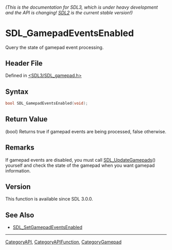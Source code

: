 ###### (This is the documentation for SDL3, which is under heavy development and the API is changing! [SDL2](https://wiki.libsdl.org/SDL2/) is the current stable version!)
# SDL_GamepadEventsEnabled

Query the state of gamepad event processing.

## Header File

Defined in [<SDL3/SDL_gamepad.h>](https://github.com/libsdl-org/SDL/blob/main/include/SDL3/SDL_gamepad.h)

## Syntax

```c
bool SDL_GamepadEventsEnabled(void);
```

## Return Value

(bool) Returns true if gamepad events are being processed, false otherwise.

## Remarks

If gamepad events are disabled, you must call
[SDL_UpdateGamepads](SDL_UpdateGamepads)() yourself and check the state of
the gamepad when you want gamepad information.

## Version

This function is available since SDL 3.0.0.

## See Also

- [SDL_SetGamepadEventsEnabled](SDL_SetGamepadEventsEnabled)

----
[CategoryAPI](CategoryAPI), [CategoryAPIFunction](CategoryAPIFunction), [CategoryGamepad](CategoryGamepad)

